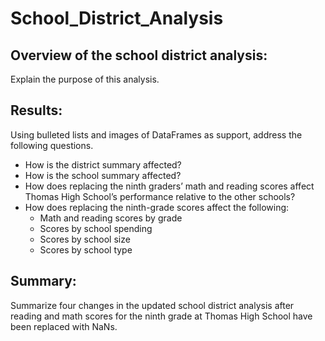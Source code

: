 # School_District_Analysis

## Overview of the school district analysis: 
Explain the purpose of this analysis.

## Results:
Using bulleted lists and images of DataFrames as support, address the following questions.

- How is the district summary affected?
- How is the school summary affected?
- How does replacing the ninth graders’ math and reading scores affect Thomas High School’s performance relative to the other schools?
- How does replacing the ninth-grade scores affect the following:
  - Math and reading scores by grade
  - Scores by school spending
  - Scores by school size
  - Scores by school type

## Summary:
Summarize four changes in the updated school district analysis after reading and math scores for the ninth grade at Thomas High School have been replaced with NaNs.

